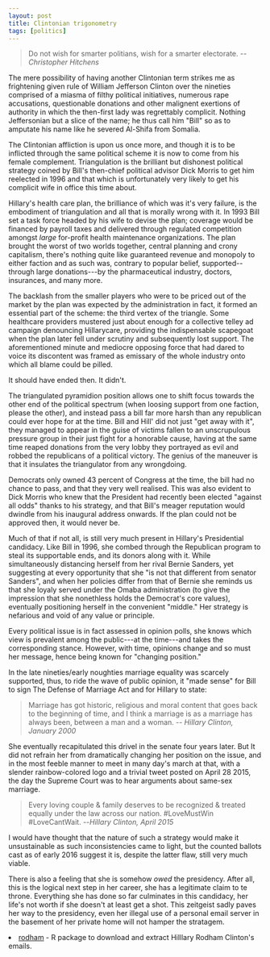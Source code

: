 ```yaml
---
layout: post
title: Clintonian trigonometry
tags: [politics]
---
```


> Do not wish for smarter politians, wish for a smarter electorate.
> --<cite>Christopher Hitchens</cite>

The mere possibility of having another Clintonian term strikes me as frightening given rule of William Jefferson Clinton over the nineties comprised of a miasma of filthy political initiatives, numerous rape accusations, questionable donations and other malignent exertions of authority in which the then-first lady was regrettably complicit. Nothing Jeffersonian but a slice of the name; he thus call him  "Bill" so as to amputate his name like he severed Al-Shifa from Somalia.

The Clintonian affliction is upon us once more, and though it is to be inflicted through the same political scheme it is now to come from his female complement. Triangulation is the brilliant but dishonest political strategy coined by Bill's then-chief political advisor Dick Morris to get him reelected in 1996 and that which is unfortunately very likely to get his complicit wife in office this time about.

Hillary's health care plan, the brilliance of which was it's very failure, is the embodiment of triangulation and all that is morally wrong with it. In 1993 Bill set a task force headed by his wife to devise the plan; coverage would be financed by payroll taxes and delivered through regulated competition amongst *large* for-profit health maintenance organizations. The plan brought the worst of two worlds together, central planning and crony capitalism, there's nothing quite like guaranteed revenue and monopoly to either faction and as such was, contrary to popular belief, supported--through large donations---by the pharmaceutical industry, doctors, insurances, and many more. 

The backlash from the smaller players who were to be priced out of the market by the plan was expected by the administration in fact, it formed an essential part of the scheme: the third vertex of the triangle. Some healthcare providers mustered just about enough for a collective telley ad campaign denouncing Hillarycare,  providing the indispensable scapegoat when the plan later fell under scrutiny and subsequently lost support. The aforementioned minute and mediocre opposing force that had dared to voice its discontent was framed as emissary of the whole industry onto which all blame could be pilled. 

It should have ended then. It didn't.

The triangulated pyramidion position allows one to shift focus towards the other end of the political spectrum (when loosing support from one faction, please the other), and instead pass a bill far more harsh than any republican could ever hope for at the time. Bill and Hill' did not just "get away with it", they managed to appear in the guise of victims fallen to an unscrupulous pressure group in their just fight for a honorable cause, having at the same time reaped donations from the very lobby they portrayed as evil and robbed the republicans of a political victory. The genius of the maneuver is that it insulates the triangulator from any wrongdoing.

Democrats only owned 43 percent of Congress at the time, the bill had no chance to pass, and that they very well realised. This was also evident to Dick Morris who knew that the President had recently been elected "against all odds" thanks to his strategy, and that Bill's meager reputation would dwindle from his inaugural address onwards. If the plan could not be approved then, it would never be.

Much of that if not all, is still very much present in Hillary's Presidential candidacy. Like Bill in 1996, she combed through the Republican program to steal its supportable ends, and its donors along with it. While simultaneously distancing herself from her rival Bernie Sanders, yet suggesting at every opportunity that she "is not that different from senator Sanders", and when her policies differ from that of Bernie she reminds us that she loyaly served under the Omaba administration (to give the impression that she nonethless holds the Democrat's core values), eventually positioning herself in the convenient "middle." Her strategy is nefarious and void of any value or principle. 

Every political issue is in fact assessed in opinion polls, she knows which view is prevalent among the public---at the time---and takes the corresponding stance. However, with time, opinions change and so must her message, hence being known for "changing position." 

In the late nineties/early noughties marriage equality was scarcely supported, thus, to ride the wave of public opinion, it "made sense" for Bill to sign The Defense of Marriage Act and for Hillary to state:

> Marriage has got historic, religious and moral content that goes back to the beginning of time, and I think a marriage is as a marriage has always been, between a man and a woman.
> -- <cite>Hillary Clinton, January 2000</cite>

She eventually recapitulated this drivel in the senate four years later. But It did not refrain her from dramatically changing her position on the issue, and in the most feeble manner to meet in many day's march at that, with a slender rainbow-colored logo and a trivial tweet posted on April 28 2015, the day the Supreme Court was to hear arguments about same-sex marriage.

> Every loving couple & family deserves to be recognized & treated equally under the law across our nation. #LoveMustWin #LoveCantWait.
> --<cite>Hillary Clinton, April 2015</cite>

I would have thought that the nature of such a strategy would make it unsustainable as such inconsistencies came to light, but the counted ballots cast as of early 2016 suggest it is, despite the latter flaw, still very much viable. 

There is also a feeling that she is somehow *owed* the presidency. After all, this is the logical next step in her career, she has a legitimate claim to te throne. Everything she has done so far culminates in this candidacy, her life's not worth if she doesn't at least get a shot. This zeitgeist sadly paves her way to the presidency, even her illegal use of a personal email server in the basement of her private home will not hamper the stratagem.

<li><a href="https://github.com/JohnCoene/rodham" target="_blank"><i class='fa fa-github'></i> rodham</a> - R package to download and extract Hilllary Rodham Clinton's emails.</li>